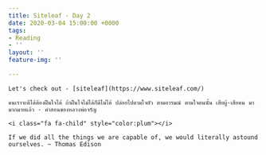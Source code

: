 ```yaml
---
title: Siteleaf - Day 2
date: 2020-03-04 15:00:00 +0000
tags:
- Reading
- ''
layout: ''
feature-img: ''

---
```

    Let's check out - [siteleaf](https://www.siteleaf.com/)
    
    คนเราจะดีได้ต้องฝืนใจได้ ถ้าฝืนใจไม่ได้ก็ดีไม่ได้ ปล่อยไปตามใจตัว ตามอารมณ์ ตามใจตนนั้น เสียผู้-เสียคน มามากมายแล้ว - คำสอนของหลวงพ่อจรัญ
    
    <i class="fa fa-child" style="color:plum"></i>
    
    If we did all the things we are capable of, we would literally astound ourselves. ~ Thomas Edison